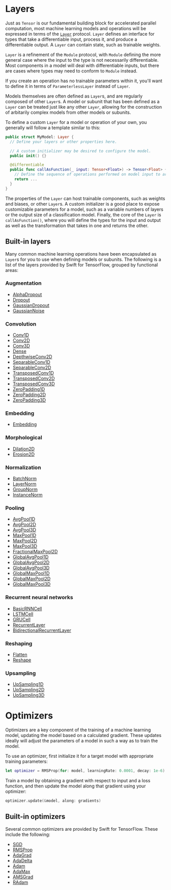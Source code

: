 # Layers

Just as `Tensor` is our fundamental building block for accelerated parallel computation, most
machine learning models and operations will be expressed in terms of the
[`Layer`](https://github.com/tensorflow/swift-apis/blob/main/Sources/TensorFlow/Layer.swift)
protocol. `Layer` defines an interface for types that take a differentiable input, process it, and
produce a differentiable output. A `Layer` can contain state, such as trainable weights.

`Layer` is a refinement of the `Module` protocol, with `Module` defining the more general case where
the input to the type is not necessarily differentiable. Most components in a model will deal with
differentiable inputs, but there are cases where types may need to conform to `Module` instead.

If you create an operation has no trainable parameters within it, you'll want to define it in terms
of `ParameterlessLayer` instead of `Layer`. 

Models themselves are often defined as `Layer`s, and are regularly composed of other `Layer`s. A 
model or subunit that has been defined as a `Layer` can be treated just like any other `Layer`, 
allowing for the construction of arbitarily complex models from other models or subunits.

To define a custom `Layer` for a model or operation of your own, you generally will follow a
template similar to this:

```swift
public struct MyModel: Layer {
  // Define your layers or other properties here.

  // A custom initializer may be desired to configure the model.
  public init() {}

  @differentiable
  public func callAsFunction(_ input: Tensor<Float>) -> Tensor<Float> {
    // Define the sequence of operations performed on model input to arrive at the output.
    return ...
  }
}
```

The properties of the `Layer` can host trainable components, such as weights and biases, or other
`Layer`s. A custom initializer is a good place to expose customizable parameters for a model, such
as a variable numbers of layers or the output size of a classification model. Finally, the core of
the `Layer` is `callAsFunction()`, where you will define the types for the input and output as well
as the transformation that takes in one and returns the other.

## Built-in layers

Many common machine learning operations have been encapsulated as `Layer`s for you to use when
defining models or subunits. The following is a list of the layers provided by Swift for TensorFlow,
grouped by functional areas:

### Augmentation

- [AlphaDropout](https://www.tensorflow.org/swift/api_docs/Structs/AlphaDropout)
- [Dropout](https://www.tensorflow.org/swift/api_docs/Structs/Dropout)
- [GaussianDropout](https://www.tensorflow.org/swift/api_docs/Structs/GaussianDropout)
- [GaussianNoise](https://www.tensorflow.org/swift/api_docs/Structs/GaussianNoise)

### Convolution

- [Conv1D](https://www.tensorflow.org/swift/api_docs/Structs/Conv1D)
- [Conv2D](https://www.tensorflow.org/swift/api_docs/Structs/Conv2D)
- [Conv3D](https://www.tensorflow.org/swift/api_docs/Structs/Conv3D)
- [Dense](https://www.tensorflow.org/swift/api_docs/Structs/Dense)
- [DepthwiseConv2D](https://www.tensorflow.org/swift/api_docs/Structs/DepthwiseConv2D)
- [SeparableConv1D](https://www.tensorflow.org/swift/api_docs/Structs/SeparableConv1D)
- [SeparableConv2D](https://www.tensorflow.org/swift/api_docs/Structs/SeparableConv2D)
- [TransposedConv1D](https://www.tensorflow.org/swift/api_docs/Structs/TransposedConv1D)
- [TransposedConv2D](https://www.tensorflow.org/swift/api_docs/Structs/TransposedConv2D)
- [TransposedConv3D](https://www.tensorflow.org/swift/api_docs/Structs/TransposedConv3D)
- [ZeroPadding1D](https://www.tensorflow.org/swift/api_docs/Structs/ZeroPadding1D)
- [ZeroPadding2D](https://www.tensorflow.org/swift/api_docs/Structs/ZeroPadding2D)
- [ZeroPadding3D](https://www.tensorflow.org/swift/api_docs/Structs/ZeroPadding3D)

### Embedding

- [Embedding](https://www.tensorflow.org/swift/api_docs/Structs/Embedding)

### Morphological

- [Dilation2D](https://www.tensorflow.org/swift/api_docs/Structs/Dilation2D)
- [Erosion2D](https://www.tensorflow.org/swift/api_docs/Structs/Erosion2D)

### Normalization

- [BatchNorm](https://www.tensorflow.org/swift/api_docs/Structs/BatchNorm)
- [LayerNorm](https://www.tensorflow.org/swift/api_docs/Structs/LayerNorm)
- [GroupNorm](https://www.tensorflow.org/swift/api_docs/Structs/GroupNorm)
- [InstanceNorm](https://www.tensorflow.org/swift/api_docs/Structs/InstanceNorm)

### Pooling

- [AvgPool1D](https://www.tensorflow.org/swift/api_docs/Structs/AvgPool1D)
- [AvgPool2D](https://www.tensorflow.org/swift/api_docs/Structs/AvgPool2D)
- [AvgPool3D](https://www.tensorflow.org/swift/api_docs/Structs/AvgPool3D)
- [MaxPool1D](https://www.tensorflow.org/swift/api_docs/Structs/MaxPool1D)
- [MaxPool2D](https://www.tensorflow.org/swift/api_docs/Structs/MaxPool2D)
- [MaxPool3D](https://www.tensorflow.org/swift/api_docs/Structs/MaxPool3D)
- [FractionalMaxPool2D](https://www.tensorflow.org/swift/api_docs/Structs/FractionalMaxPool2D)
- [GlobalAvgPool1D](https://www.tensorflow.org/swift/api_docs/Structs/GlobalAvgPool1D)
- [GlobalAvgPool2D](https://www.tensorflow.org/swift/api_docs/Structs/GlobalAvgPool2D)
- [GlobalAvgPool3D](https://www.tensorflow.org/swift/api_docs/Structs/GlobalAvgPool3D)
- [GlobalMaxPool1D](https://www.tensorflow.org/swift/api_docs/Structs/GlobalMaxPool1D)
- [GlobalMaxPool2D](https://www.tensorflow.org/swift/api_docs/Structs/GlobalMaxPool2D)
- [GlobalMaxPool3D](https://www.tensorflow.org/swift/api_docs/Structs/GlobalMaxPool3D)

### Recurrent neural networks

- [BasicRNNCell](https://www.tensorflow.org/swift/api_docs/Structs/BasicRNNCell)
- [LSTMCell](https://www.tensorflow.org/swift/api_docs/Structs/LSTMCell)
- [GRUCell](https://www.tensorflow.org/swift/api_docs/Structs/GRUCell)
- [RecurrentLayer](https://www.tensorflow.org/swift/api_docs/Structs/RecurrentLayer)
- [BidirectionalRecurrentLayer](https://www.tensorflow.org/swift/api_docs/Structs/BidirectionalRecurrentLayer)

### Reshaping

- [Flatten](https://www.tensorflow.org/swift/api_docs/Structs/Flatten)
- [Reshape](https://www.tensorflow.org/swift/api_docs/Structs/Reshape)

### Upsampling

- [UpSampling1D](https://www.tensorflow.org/swift/api_docs/Structs/UpSampling1D)
- [UpSampling2D](https://www.tensorflow.org/swift/api_docs/Structs/UpSampling2D)
- [UpSampling3D](https://www.tensorflow.org/swift/api_docs/Structs/UpSampling3D)

# Optimizers

Optimizers are a key component of the training of a machine learning model, updating the model
based on a calculated gradient. These updates ideally will adjust the parameters of a model in such
a way as to train the model.

To use an optimizer, first initialize it for a target model with appropriate training parameters:

```swift
let optimizer = RMSProp(for: model, learningRate: 0.0001, decay: 1e-6)
```

Train a model by obtaining a gradient with respect to input and a loss function, and then update the
model along that gradient using your optimizer:

```swift
optimizer.update(&model, along: gradients)
```

## Built-in optimizers

Several common optimizers are provided by Swift for TensorFlow. These include the following:

- [SGD](https://www.tensorflow.org/swift/api_docs/Classes/SGD)
- [RMSProp](https://www.tensorflow.org/swift/api_docs/Classes/RMSProp)
- [AdaGrad](https://www.tensorflow.org/swift/api_docs/Classes/AdaGrad)
- [AdaDelta](https://www.tensorflow.org/swift/api_docs/Classes/AdaDelta)
- [Adam](https://www.tensorflow.org/swift/api_docs/Classes/Adam)
- [AdaMax](https://www.tensorflow.org/swift/api_docs/Classes/AdaMax)
- [AMSGrad](https://www.tensorflow.org/swift/api_docs/Classes/AMSGrad)
- [RAdam](https://www.tensorflow.org/swift/api_docs/Classes/RAdam)
